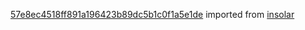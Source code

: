 [57e8ec4518ff891a196423b89dc5b1c0f1a5e1de](https://github.com/insolar/insolar/commit/57e8ec4518ff891a196423b89dc5b1c0f1a5e1de) imported from [insolar](https://github.com/insolar/insolar)
